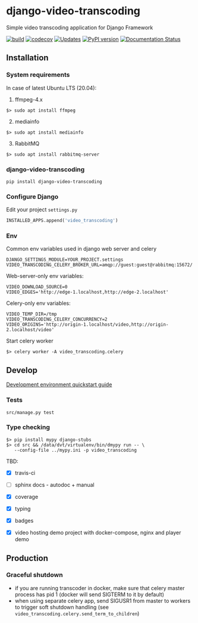# django-video-transcoding
Simple video transcoding application for Django Framework

[![build](https://github.com/just-work/django-video-transcoding/workflows/build/badge.svg?branch=master)](https://github.com/just-work/django-video-transcoding/actions?query=event%3Apush+branch%3Amaster+workflow%3Abuild)
[![codecov](https://codecov.io/gh/just-work/django-video-transcoding/branch/master/graph/badge.svg)](https://codecov.io/gh/just-work/django-video-transcoding)
[![Updates](https://pyup.io/repos/github/just-work/django-video-transcoding/shield.svg)](https://pyup.io/repos/github/just-work/django-video-transcoding/)
[![PyPI version](https://badge.fury.io/py/django-video-transcoding.svg)](http://badge.fury.io/py/django-video-transcoding)
[![Documentation Status](https://readthedocs.org/projects/django-video-transcoding/badge/?version=latest)](https://django-video-transcoding.readthedocs.io/en/latest/?badge=latest)

## Installation

### System requirements

In case of latest Ubuntu LTS (20.04):

1. ffmpeg-4.x
  ```shell script
  $> sudo apt install ffmpeg
  ```
2. mediainfo
  ```shell script
  $> sudo apt install mediainfo 
  ```
3. RabbitMQ
  ```shell script
  $> sudo apt install rabbitmq-server
```

### django-video-transcoding

```shell script
pip install django-video-transcoding
```

### Configure Django

Edit your project `settings.py`
```python
INSTALLED_APPS.append('video_transcoding')
```

### Env

Common env variables used in django web server and celery

```
DJANGO_SETTINGS_MODULE=YOUR_PROJECT.settings
VIDEO_TRANSCODING_CELERY_BROKER_URL=amqp://guest:guest@rabbitmq:15672/
```

Web-server-only env variables:

```
VIDEO_DOWNLOAD_SOURCE=0
VIDEO_EDGES='http://edge-1.localhost,http://edge-2.localhost'
```

Celery-only env variables:

```
VIDEO_TEMP_DIR=/tmp
VIDEO_TRANSCODING_CELERY_CONCURRENCY=2
VIDEO_ORIGINS='http://origin-1.localhost/video,http://origin-2.localhost/video'
```

Start celery worker

```shell script
$> celery worker -A video_transcoding.celery
```

## Develop

[Development environment quickstart guide](/docs/source/quickstart.md)

### Tests

```
src/manage.py test
```

### Type checking

```
$> pip install mypy django-stubs
$> cd src && /data/dvt/virtualenv/bin/dmypy run -- \
   --config-file ../mypy.ini -p video_transcoding

```

TBD:

* [x] travis-ci
* [ ] sphinx docs - autodoc + manual
* [x] coverage
* [x] typing
* [x] badges
* [x] video hosting demo project with docker-compose, nginx and player demo


## Production

### Graceful shutdown

* if you are running transcoder in docker, make sure that celery master process
    has pid 1 (docker will send SIGTERM to it by default)
* when using separate celery app, send SIGUSR1 from master to workers to trigger
    soft shutdown handling
    (see `video_transcoding.celery.send_term_to_children`)
